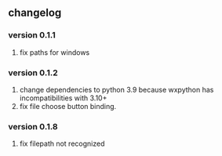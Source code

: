 ## changelog
### version 0.1.1
1. fix paths for windows
### version 0.1.2
1. change dependencies to python 3.9 because wxpython has incompatibilities with 3.10+
2. fix file choose button binding.
### version 0.1.8
1. fix filepath not recognized